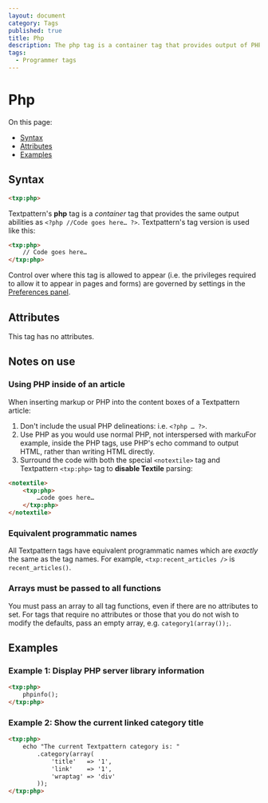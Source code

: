 ```yaml
---
layout: document
category: Tags
published: true
title: Php
description: The php tag is a container tag that provides output of PHP code in Textpattern forms/pages.
tags:
  - Programmer tags
---
```


# Php

On this page:

* [Syntax](#syntax)
* [Attributes](#attributes)
* [Examples](#examples)

## Syntax

~~~ html
<txp:php>
~~~

Textpattern's **php** tag is a *container* tag that provides the same output abilities as `<?php //Code goes here… ?>`. Textpattern's tag version is used like this:

~~~ html
<txp:php>
    // Code goes here…
</txp:php>
~~~

Control over where this tag is allowed to appear (i.e. the privileges required to allow it to appear in pages and forms) are governed by settings in the [Preferences panel](https://docs.textpattern.com/administration/preferences-panel).

## Attributes

This tag has no attributes.

## Notes on use

### Using PHP inside of an article

When inserting markup or PHP into the content boxes of a Textpattern article:

1. Don't include the usual PHP delineations: i.e. `<?php … ?>`.
2. Use PHP as you would use normal PHP, not interspersed with markuFor example, inside the PHP tags, use PHP's echo command to output HTML, rather than writing HTML directly.
3. Surround the code with both the special `<notextile>` tag and Textpattern `<txp:php>` tag to **disable Textile** parsing:

~~~ html
<notextile>
    <txp:php>
        …code goes here…
    </txp:php>
</notextile>
~~~

### Equivalent programmatic names

All Textpattern tags have equivalent programmatic names which are *exactly* the same as the tag names. For example, `<txp:recent_articles />` is `recent_articles()`.

### Arrays must be passed to all functions

You must pass an array to all tag functions, even if there are no attributes to set. For tags that require no attributes or those that you do not wish to modify the defaults, pass an empty array, e.g. `category1(array());`.

## Examples

### Example 1: Display PHP server library information

~~~ html
<txp:php>
    phpinfo();
</txp:php>
~~~

### Example 2: Show the current linked category title

~~~ html
<txp:php>
    echo "The current Textpattern category is: "
        .category(array(
            'title'   => '1',
            'link'    => '1',
            'wraptag' => 'div'
        ));
</txp:php>
~~~
